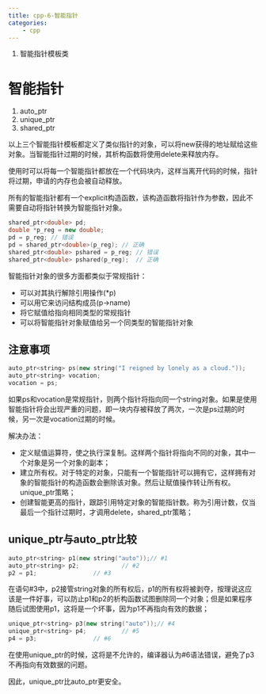 ```yaml
---
title: cpp-6-智能指针
categories:
	- cpp
---
```

1. 智能指针模板类

# 智能指针

1. auto_ptr
2. unique_ptr
3. shared_ptr

以上三个智能指针模板都定义了类似指针的对象，可以将new获得的地址赋给这些对象。当智能指针过期的时候，其析构函数将使用delete来释放内存。

使用时可以将每一个智能指针都放在一个代码块内，这样当离开代码的时候，指针将过期，申请的内存也会被自动释放。

所有的智能指针都有一个explicit构造函数，该构造函数将指针作为参数，因此不需要自动将指针转换为智能指针对象。

```cpp
shared_ptr<double> pd;
double *p_reg = new double;
pd = p_reg;	// 错误
pd = shared_ptr<double>(p_reg);	// 正确
shared_ptr<double> pshared = p_reg;	// 错误
shared_ptr<double> pshared(p_reg);	// 正确
```

智能指针对象的很多方面都类似于常规指针：

- 可以对其执行解除引用操作(*p)
- 可以用它来访问结构成员(p->name)
- 将它赋值给指向相同类型的常规指针
- 可以将智能指针对象赋值给另一个同类型的智能指针对象

## 注意事项

```cpp
auto_ptr<string> ps(new string("I reigned by lonely as a cloud."));
auto_ptr<string> vocation;
vocation = ps;
```

如果ps和vocation是常规指针，则两个指针将指向同一个string对象。如果是使用智能指针将会出现严重的问题，即一块内存被释放了两次，一次是ps过期的时候，另一次是vocation过期的时候。

解决办法：

- 定义赋值运算符，使之执行深复制。这样两个指针将指向不同的对象，其中一个对象是另一个对象的副本；
- 建立所有权。对于特定的对象，只能有一个智能指针可以拥有它，这样拥有对象的智能指针的构造函数会删除该对象。然后让赋值操作转让所有权。unique_ptr策略；
- 创建智能更高的指针，跟踪引用特定对象的智能指针数。称为引用计数，仅当最后一个指针过期时，才调用delete，shared_ptr策略；

## unique_ptr与auto_ptr比较

```cpp
auto_ptr<string> p1(new string("auto"));// #1
auto_ptr<string> p2;			// #2
p2 = p1;				// #3
```

在语句#3中，p2接管string对象的所有权后，p1的所有权将被剥夺，按理说这应该是一件好事，可以防止p1和p2的析构函数试图删除同一个对象；但是如果程序随后试图使用p1，这将是一个坏事，因为p1不再指向有效的数据；

```cpp
unique_ptr<string> p3(new string("auto"));// #4
unique_ptr<string> p4;			// #5
p4 = p3;				// #6
```

在使用unique_ptr的时候，这将是不允许的，编译器认为#6语法错误，避免了p3不再指向有效数据的问题。

因此，unique_ptr比auto_ptr更安全。
